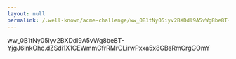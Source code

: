 ```yaml
---
layout: null
permalink: /.well-known/acme-challenge/ww_0B1tNy05iyv2BXDdl9A5vWg8be8T-YjgJ6lnkOhc
---
```


ww_0B1tNy05iyv2BXDdl9A5vWg8be8T-YjgJ6lnkOhc.dZSdi1X1CEWmmCfrRMrCLirwPxxa5x8GBsRmCrgGOmY